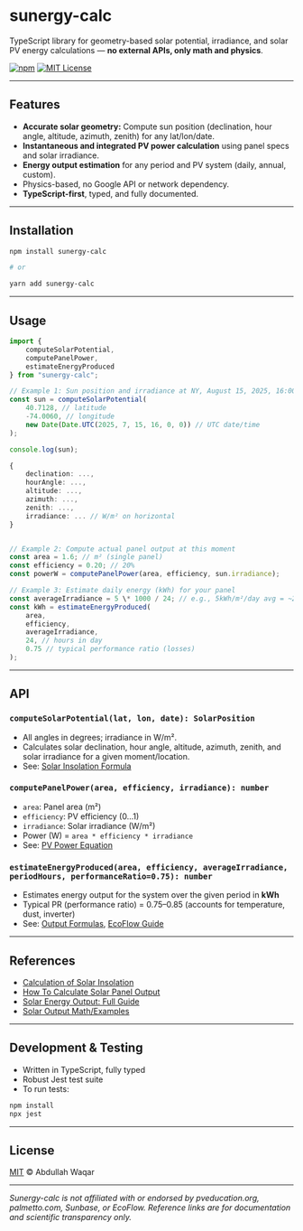# sunergy-calc

TypeScript library for geometry-based solar potential, irradiance, and solar PV energy calculations — **no external APIs, only math and physics**.

[![npm](https://img.shields.io/npm/v/sunergy-calc)](https://www.npmjs.com/package/sunergy-calc)
[![MIT License](https://img.shields.io/badge/license-MIT-green.svg)](LICENSE)

---

## Features

- **Accurate solar geometry:** Compute sun position (declination, hour angle, altitude, azimuth, zenith) for any lat/lon/date.
- **Instantaneous and integrated PV power calculation** using panel specs and solar irradiance.
- **Energy output estimation** for any period and PV system (daily, annual, custom).
- Physics-based, no Google API or network dependency.
- **TypeScript-first**, typed, and fully documented.

---

## Installation

``` bash
npm install sunergy-calc

# or

yarn add sunergy-calc
```

---

## Usage

```typeScript
import {
    computeSolarPotential,
    computePanelPower,
    estimateEnergyProduced
} from "sunergy-calc";

// Example 1: Sun position and irradiance at NY, August 15, 2025, 16:00 UTC
const sun = computeSolarPotential(
    40.7128, // latitude
    -74.0060, // longitude
    new Date(Date.UTC(2025, 7, 15, 16, 0, 0)) // UTC date/time
);

console.log(sun);

{
    declination: ...,
    hourAngle: ...,
    altitude: ...,
    azimuth: ...,
    zenith: ...,
    irradiance: ... // W/m² on horizontal
}


// Example 2: Compute actual panel output at this moment
const area = 1.6; // m² (single panel)
const efficiency = 0.20; // 20%
const powerW = computePanelPower(area, efficiency, sun.irradiance);

// Example 3: Estimate daily energy (kWh) for your panel
const averageIrradiance = 5 \* 1000 / 24; // e.g., 5kWh/m²/day avg = ~208 W/m² avg
const kWh = estimateEnergyProduced(
    area,
    efficiency,
    averageIrradiance,
    24, // hours in day
    0.75 // typical performance ratio (losses)
);

```

---

## API

### `computeSolarPotential(lat, lon, date): SolarPosition`

- All angles in degrees; irradiance in W/m².
- Calculates solar declination, hour angle, altitude, azimuth, zenith, and solar irradiance for a given moment/location.
- See: [Solar Insolation Formula](https://www.pveducation.org/pvcdrom/properties-of-sunlight/calculation-of-solar-insolation)

### `computePanelPower(area, efficiency, irradiance): number`

- `area`: Panel area (m²)
- `efficiency`: PV efficiency (0...1)
- `irradiance`: Solar irradiance (W/m²)
- Power (W) = `area * efficiency * irradiance`
- See: [PV Power Equation](https://www.sunbasedata.com/blog/how-to-calculate-solar-panel-output)

### `estimateEnergyProduced(area, efficiency, averageIrradiance, periodHours, performanceRatio=0.75): number`

- Estimates energy output for the system over the given period in **kWh**
- Typical PR (performance ratio) = 0.75–0.85 (accounts for temperature, dust, inverter)
- See: [Output Formulas](https://palmetto.com/solar/how-much-energy-does-a-solar-panel-produce), [EcoFlow Guide](https://www.ecoflow.com/us/blog/how-to-calculate-solar-panel-output)

---

## References

- [Calculation of Solar Insolation](https://www.pveducation.org/pvcdrom/properties-of-sunlight/calculation-of-solar-insolation)
- [How To Calculate Solar Panel Output](https://www.sunbasedata.com/blog/how-to-calculate-solar-panel-output)
- [Solar Energy Output: Full Guide](https://palmetto.com/solar/how-much-energy-does-a-solar-panel-produce)
- [Solar Output Math/Examples](https://www.ecoflow.com/us/blog/how-to-calculate-solar-panel-output)

---

## Development & Testing

- Written in TypeScript, fully typed
- Robust Jest test suite
- To run tests:

```bash
npm install
npx jest
```

---

## License

[MIT](LICENSE) © Abdullah Waqar

---

_Sunergy-calc is not affiliated with or endorsed by pveducation.org, palmetto.com, Sunbase, or EcoFlow. Reference links are for documentation and scientific transparency only._
